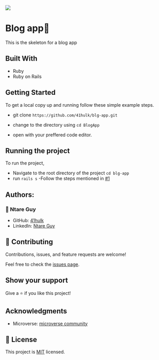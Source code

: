 ![](https://img.shields.io/badge/Microverse-blueviolet)
 #  Blog app📝

This is the skeleton for a blog app
 
 ## Built With

 - Ruby
 - Ruby on Rails

 ## Getting Started

 To get a local copy up and running follow these simple example steps.
- git clone  `https://github.com/41hulk/blg-app.git`

- change to the directory using `cd BlogApp`

- open with your preffered code editor.

 ## Running the project

To run the project,
- Navigate to the root directory of the project `cd blg-app`
- run `rails s`
-Follow the steps mentioned in [#1](https://github.com/41hulk/blg-app.git)

 ## Authors:

### :bust_in_silhouette: Ntare Guy
- GitHub: [41hulk](https://github.com/41hulk)
- LinkedIn: [Ntare Guy](https://www.linkedin.com/in/ntare-guy/)

 ## 🤝 Contributing

 Contributions, issues, and feature requests are welcome!

 Feel free to check the [issues page](https://github.com/41hulk/blg-app/issues).

 ## Show your support

 Give a ⭐️ if you like this project!

 ## Acknowledgments

 - Microverse: [microverse community](https://github.com/microverseinc)

 ## 📝 License

 This project is [MIT](./LICENSE.md) licensed.

